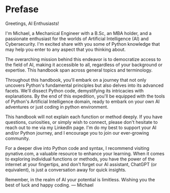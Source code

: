 # Prefase
Greetings, AI Enthusiasts!

I'm Michael, a Mechanical Engineer with a B.Sc, an MBA holder, and a passionate enthusiast for the worlds of Artificial Intelligence (AI) and Cybersecurity. I'm excited share with you some of Python knowledge that may help you enter to any aspect that you thinking about.

The overarching mission behind this endeavor is to democratize access to the field of AI, making it accessible to all, regardless of your background or expertise. This handbook span across general topics and terminology.

Throughout this handbook, you'll embark on a journey that not only uncovers Python's fundamental principles but also delves into its advanced facets. We'll dissect Python code, demystifying its intricacies with explanations. By the end of this expedition, you'll be equipped with the tools of Python's Artificial Intelligence domain, ready to embark on your own AI adventures or just coding in python environment.

This handbook will not explain each function or method deeply. If you have questions, curiosities, or simply wish to connect, please don't hesitate to reach out to me via my LinkedIn page. I'm do my best to support your AI and/or Python journey, and I encourage you to join our ever-growing community.

For a deeper dive into Python code and syntax, I recommend visiting pynative.com, a valuable resource to enhance your learning. When it comes to exploring individual functions or methods, you have the power of the internet at your fingertips, and don't forget our AI assistant, ChatGPT (or equivalent), is just a conversation away for quick insights.

Remember, in the realm of AI your potential is limitless. Wishing you the best of luck and happy coding. 
— Michael
